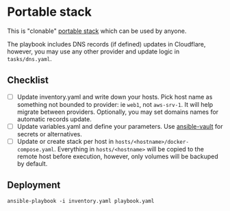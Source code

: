 # Portable stack

This is "clonable" [portable stack](https://reddec.net/articles/portable-stack/) which can be used by anyone.

The playbook includes DNS records (if defined) updates in Cloudflare, however, you may use any other provider and update logic in `tasks/dns.yaml`.

## Checklist

- [ ] Update inventory.yaml and write down your hosts. Pick host name as something not bounded to provider: ie `web1`, not `aws-srv-1`. It will help migrate between providers. Optionally, you may set domains names for automatic records update.
- [ ] Update variables.yaml and define your parameters. Use [ansible-vault](https://docs.ansible.com/ansible/latest/vault_guide/index.html) for secrets or alternatives.
- [ ] Update or create stack per host in `hosts/<hostname>/docker-compose.yaml`. Everything in `hosts/<hostname>` will be copied to the remote host before execution, however, only volumes will be backuped by default.

## Deployment

    ansible-playbook -i inventory.yaml playbook.yaml